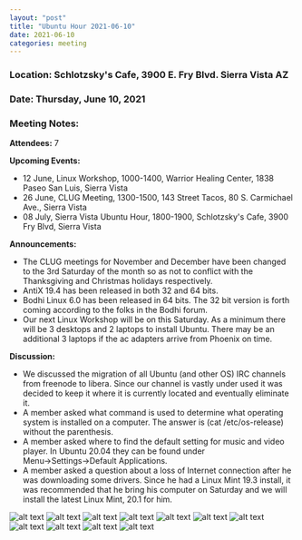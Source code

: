```yaml
---
layout: "post"
title: "Ubuntu Hour 2021-06-10"
date: 2021-06-10
categories: meeting
---
```


### Location: Schlotzsky's Cafe, 3900 E. Fry Blvd. Sierra Vista AZ

### Date: Thursday, June 10, 2021

### Meeting Notes:

**Attendees:** 7

**Upcoming Events:**
 * 12 June, Linux Workshop, 1000-1400, Warrior Healing Center, 1838 Paseo San Luis, Sierra Vista
 * 26 June, CLUG Meeting, 1300-1500, 143 Street Tacos, 80 S. Carmichael Ave., Sierra Vista
 * 08 July, Sierra Vista Ubuntu Hour, 1800-1900, Schlotzsky's Cafe, 3900 Fry Blvd, Sierra Vista

**Announcements:**
 * The CLUG meetings for November and December have been changed to the 3rd Saturday of the month so as not to conflict with the Thanksgiving and Christmas holidays respectively.
 * AntiX 19.4 has been released in both 32 and 64 bits.
 * Bodhi Linux 6.0 has been released in 64 bits.  The 32 bit version is forth coming according to the folks in the Bodhi forum.
 * Our next Linux Workshop will be on this Saturday.  As a minimum there will be 3 desktops and 2 laptops to install Ubuntu.  There may be an additional 3 laptops if the ac adapters arrive from Phoenix on time.

**Discussion:**
 * We discussed the migration of all Ubuntu (and other OS) IRC channels from freenode to libera.  Since our channel is vastly under used it was decided to keep it where it is currently located and eventually eliminate it.
 * A member asked what command is used to determine what operating system is installed on a computer.  The answer is (cat /etc/os-release) without the parenthesis.
 * A member asked where to find the default setting for music and video player.  In Ubuntu 20.04 they can be found under Menu→Settings→Default Applications.
 * A member asked a question about a loss of Internet connection after he was downloading some drivers.  Since he had a Linux Mint 19.3 install, it was recommended that he bring his computer on Saturday and we will install the latest Linux Mint, 20.1 for him.

![alt text](https://raw.githubusercontent.com/CochiseLinuxUsersGroup/CochiseLinuxUsersGroup.github.io/master/images/rsz_sv_ubuntuhour_2021-06-10_1.jpg)
![alt text](https://raw.githubusercontent.com/CochiseLinuxUsersGroup/CochiseLinuxUsersGroup.github.io/master/images/rsz_sv_ubuntuhour_2021-06-10_2.jpg)
![alt text](https://raw.githubusercontent.com/CochiseLinuxUsersGroup/CochiseLinuxUsersGroup.github.io/master/images/rsz_sv_ubuntuhour_2021-06-10_3.jpg)
![alt text](https://raw.githubusercontent.com/CochiseLinuxUsersGroup/CochiseLinuxUsersGroup.github.io/master/images/rsz_sv_ubuntuhour_2021-06-10_4.jpg)
![alt text](https://raw.githubusercontent.com/CochiseLinuxUsersGroup/CochiseLinuxUsersGroup.github.io/master/images/rsz_sv_ubuntuhour_2021-06-10_5.jpg)
![alt text](https://raw.githubusercontent.com/CochiseLinuxUsersGroup/CochiseLinuxUsersGroup.github.io/master/images/rsz_sv_ubuntuhour_2021-06-10_6.jpg)
![alt text](https://raw.githubusercontent.com/CochiseLinuxUsersGroup/CochiseLinuxUsersGroup.github.io/master/images/rsz_sv_ubuntuhour_2021-06-10_7.jpg)
![alt text](https://raw.githubusercontent.com/CochiseLinuxUsersGroup/CochiseLinuxUsersGroup.github.io/master/images/rsz_sv_ubuntuhour_2021-06-10_8.jpg)
![alt text](https://raw.githubusercontent.com/CochiseLinuxUsersGroup/CochiseLinuxUsersGroup.github.io/master/images/rsz_sv_ubuntuhour_2021-06-10_9.jpg)
![alt text](https://raw.githubusercontent.com/CochiseLinuxUsersGroup/CochiseLinuxUsersGroup.github.io/master/images/rsz_sv_ubuntuhour_2021-06-10_10.jpg)
![alt text](https://raw.githubusercontent.com/CochiseLinuxUsersGroup/CochiseLinuxUsersGroup.github.io/master/images/rsz_sv_ubuntuhour_2021-06-10_11.jpg)
